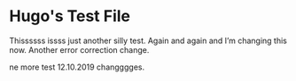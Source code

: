 # Hugo's Test File

Thissssss issss just another silly test. Again and again and I’m changing this now. Another error correction change.

ne more test 12.10.2019 changggges.
